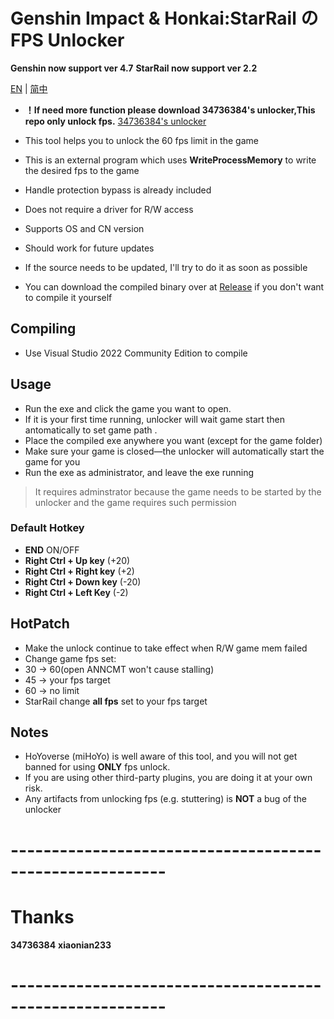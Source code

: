 # Genshin Impact & Honkai:StarRail の FPS Unlocker

**Genshin now support ver 4.7** 
**StarRail now support ver 2.2**

[EN](README.md) | [简中](README_zh_cn.md)

 - **！If need more function please download 34736384's unlocker,This repo only unlock fps.** [34736384's unlocker](https://github.com/34736384/genshin-fps-unlock)

 - This tool helps you to unlock the 60 fps limit in the game
 - This is an external program which uses **WriteProcessMemory** to write the desired fps to the game
 - Handle protection bypass is already included
 - Does not require a driver for R/W access
 - Supports OS and CN version
 - Should work for future updates
 - If the source needs to be updated, I'll try to do it as soon as possible
 - You can download the compiled binary over at [Release](https://github.com/winTEuser/genshin-StarRail-fps-unlock/releases) if you don't want to compile it yourself

 ## Compiling
 - Use Visual Studio 2022 Community Edition to compile

 ## Usage
 - Run the exe and click the game you want to open. 
 - If it is your first time running, unlocker will wait game start then antomatically to set game path . 
 - Place the compiled exe anywhere you want (except for the game folder)
 - Make sure your game is closed—the unlocker will automatically start the game for you
 - Run the exe as administrator, and leave the exe running
 >It requires adminstrator because the game needs to be started by the unlocker and the game requires such permission

### Default Hotkey
- **END**                                 ON/OFF
- **Right Ctrl + Up key**        (+20)
- **Right Ctrl + Right key**    (+2)
- **Right Ctrl + Down key**   (-20)
- **Right Ctrl + Left Key**       (-2)

## HotPatch
 - Make the unlock continue to take effect when R/W game mem failed
 - Change game fps set: 
 - 30 -> 60(open ANNCMT won't cause stalling)
 - 45 -> your fps target
 - 60 -> no limit
 - StarRail change **all fps** set to your fps target

 ## Notes
 - HoYoverse (miHoYo) is well aware of this tool, and you will not get banned for using **ONLY** fps unlock.
 - If you are using other third-party plugins, you are doing it at your own risk.
 - Any artifacts from unlocking fps (e.g. stuttering) is **NOT** a bug of the unlocker


# ---------------------------------------------------------
# Thanks
**34736384**
**xiaonian233**
# ---------------------------------------------------------


